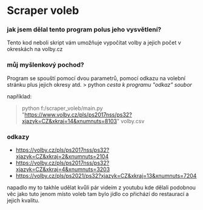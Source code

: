 # Scraper voleb
### jak jsem dělal tento program polus jeho vysvětlení?
Tento kod neboli skript vám umožňuje vypočítat volby a jejich počet v okreskách na volby.cz
### můj myšlenkový pochod?
  Program se spouští pomocí dvou parametrů, pomocí odkazu na volební stránku plus jejich okresy atd.  > python _cesta k programu_ _"odkaz"_ _soubor_

například:
> python f:/scraper_voleb/main.py "https://www.volby.cz/pls/ps2017nss/ps32?xjazyk=CZ&xkraj=14&xnumnuts=8103" volby.csv

### odkazy
- https://volby.cz/pls/ps2017nss/ps32?xjazyk=CZ&xkraj=2&xnumnuts=2104
- https://volby.cz/pls/ps2017nss/ps32?xjazyk=CZ&xkraj=4&xnumnuts=3203
- https://volby.cz/pls/ps2021/ps32?xjazyk=CZ&xkraj=13&xnumnuts=7204


napadlo my to takhle udělat kvůli pár videím z youtubu kde dělali podobnou věc jako tuto jenom místo voleb tam bylo jídlo co přichází do restaurací a jejich kvalitu. 
